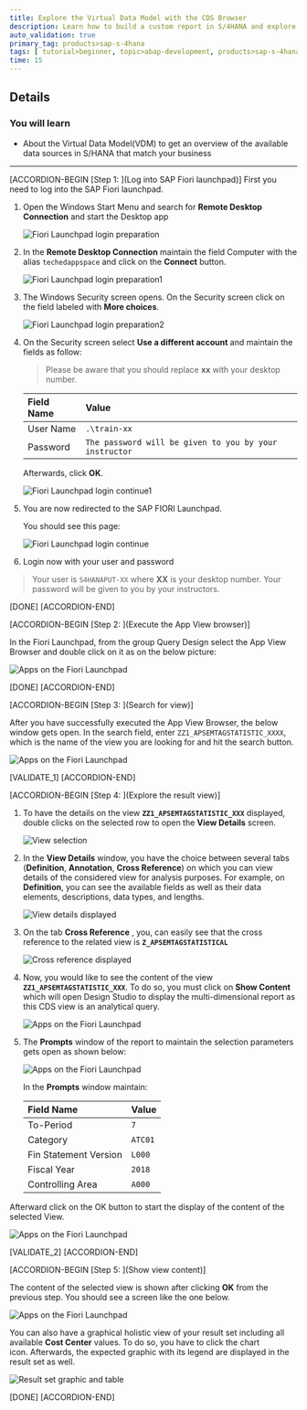 ```yaml
---
title: Explore the Virtual Data Model with the CDS Browser
description: Learn how to build a custom report in S/4HANA and explore the different report types based on a simple finance scenario.
auto_validation: true
primary_tag: products>sap-s-4hana
tags: [ tutorial>beginner, topic>abap-development, products>sap-s-4hana ]
time: 15
---
```


## Details
### You will learn  
  - About the Virtual Data Model(VDM) to get an overview of the available data sources in S/HANA that match your business

---

[ACCORDION-BEGIN [Step 1: ](Log into SAP Fiori launchpad)]
First you need to log into the SAP Fiori launchpad.

1. Open the Windows Start Menu and search for **Remote Desktop Connection** and start the Desktop app

    ![Fiori Launchpad login preparation](kut_search_01_01_01.png)

2. In the **Remote Desktop Connection** maintain the field Computer with the alias `techedappspace` and click on the **Connect** button.

    ![Fiori Launchpad login preparation1](kut_search_01_01_02.png)

3. The Windows Security screen opens. On the Security screen click on the field labeled with **More choices**.

    ![Fiori Launchpad login preparation2](kut_search_01_01_03.png)

4. On the Security screen select **Use a different account** and maintain the fields as follow:

    > Please be aware that you should replace **xx** with your desktop number.

    |  Field Name                | Value
    |  :-------------------------| :-------------
    |  User Name                 | `.\train-xx`
    |  Password                  | `The password will be given to you by your instructor`

    Afterwards, click **OK**.

    ![Fiori Launchpad login continue1 ](kut_search_01_01_04.png)  

5. You are now redirected to the SAP FIORI Launchpad.

    You should see this page:

    ![Fiori Launchpad login continue](kut_search_01_02.png)

6. Login now with your user and password

> Your user is `S4HANAPUT-XX` where **XX** is your desktop number. Your password will be given to you by your instructors.

[DONE]
[ACCORDION-END]


[ACCORDION-BEGIN [Step 2: ](Execute the App View browser)]

In the Fiori Launchpad, from the group Query Design select the App View Browser and double click on it as on the below picture:

![Apps on the Fiori Launchpad](kut_search_02.png)

[DONE]
[ACCORDION-END]

[ACCORDION-BEGIN [Step 3: ](Search for view)]

After you have successfully executed the App View Browser, the below window gets open. In the search field, enter `ZZ1_APSEMTAGSTATISTIC_XXXX`, which is the name of the view you are looking for and hit the search button.

![Apps on the Fiori Launchpad](kut_search_03.png)


[VALIDATE_1]
[ACCORDION-END]

[ACCORDION-BEGIN [Step 4: ](Explore the result view)]

1. To have the details on the view **`ZZ1_APSEMTAGSTATISTIC_XXX`** displayed, double clicks on the selected row to open the  **View Details**  screen.

    ![View selection](kut_search_09.png)

2. In the **View Details** window, you have the choice between several tabs (**Definition**, **Annotation**, **Cross Reference**) on which you can view details of the considered view for analysis purposes. For example, on **Definition**, you can see the available fields as well as their data elements, descriptions, data types, and lengths.

    ![View details displayed](kut_search_10.png)

3. On the tab **Cross Reference** , you, can easily see that the cross reference to the related view is **`Z_APSEMTAGSTATISTICAL`**

    ![Cross reference displayed](kut_search_11.png)

4. Now, you would like to see the content of the view **`ZZ1_APSEMTAGSTATISTIC_XXX`**. To do so, you must click on **Show Content** which will open Design Studio to display the multi-dimensional report as this CDS view is an analytical query.

    ![Apps on the Fiori Launchpad](kut_search_04.png)

5. The **Prompts** window of the report to maintain the selection parameters gets open as shown below:

    ![Apps on the Fiori Launchpad](kut_search_05.png)

    In the **Prompts** window maintain:

    |  Field Name                | Value
    |  :-------------------------| :-------------
    |  To-Period                 | `7`
    |  Category                  | `ATC01`
    |  Fin Statement Version     | `L000`
    |  Fiscal Year               | `2018`
    |  Controlling Area          | `A000`

Afterward click on the OK button to start the display of the content of the selected View.

![Apps on the Fiori Launchpad](kut_search_06.png)

[VALIDATE_2]
[ACCORDION-END]

[ACCORDION-BEGIN [Step 5: ](Show view content)]

The content of the selected view is shown after clicking **OK** from the previous step. You should see a screen like the one below.

![Apps on the Fiori Launchpad](kut_search_07.png)

You can also have a graphical holistic view of your result set including all available **Cost Center** values.
To do so, you have to click the chart icon. Afterwards, the expected graphic with its legend are displayed in the result set as well.

![Result set graphic and table](kut_search_13.png)

[DONE]
[ACCORDION-END]
